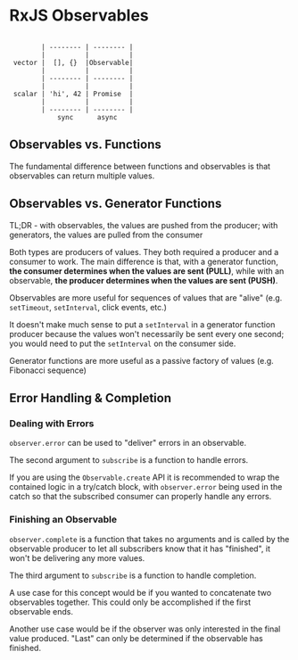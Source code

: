 # RxJS Observables

```

        | -------- | -------- |
        |          |          |
 vector |  [], {}  |Observable|
        |          |          |
        | -------- | -------- |
        |          |          |
 scalar | 'hi', 42 | Promise  |
        |          |          |
        | -------- | -------- |
            sync      async

```


## Observables vs. Functions

The fundamental difference between functions and observables is that observables
can return multiple values.


## Observables vs. Generator Functions

TL;DR - with observables, the values are pushed from the producer; with
generators, the values are pulled from the consumer

Both types are producers of values. They both required a producer and a consumer
to work. The main difference is that, with a generator function, **the consumer
determines when the values are sent (PULL)**, while with an observable, **the
producer determines when the values are sent (PUSH)**.

Observables are more useful for sequences of values that are "alive" (e.g.
`setTimeout`, `setInterval`, click events, etc.)

It doesn't make much sense to put a `setInterval` in a generator function
producer because the values won't necessarily be sent every one second; you
would need to put the `setInterval` on the consumer side.

Generator functions are more useful as a passive factory of values (e.g.
Fibonacci sequence)


## Error Handling & Completion


### Dealing with Errors

`observer.error` can be used to "deliver" errors in an observable.

The second argument to `subscribe` is a function to handle errors.

If you are using the `Observable.create` API it is recommended to wrap the
contained logic in a try/catch block, with `observer.error` being used in the
catch so that the subscribed consumer can properly handle any errors.


### Finishing an Observable

`observer.complete` is a function that takes no arguments and is called by the
observable producer to let all subscribers know that it has "finished", it won't
be delivering any more values.

The third argument to `subscribe` is a function to handle completion.

A use case for this concept would be if you wanted to concatenate two observables
together. This could only be accomplished if the first observable ends.

Another use case would be if the observer was only interested in the final value
produced. "Last" can only be determined if the observable has finished.
